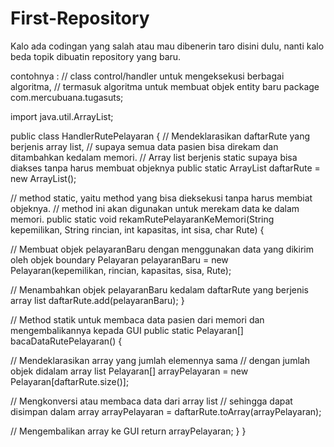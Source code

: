# First-Repository
Kalo ada codingan yang salah atau mau dibenerin taro disini dulu, nanti kalo beda topik dibuatin repository yang baru.

contohnya : 
// class control/handler untuk mengeksekusi berbagai algoritma,
// termasuk algoritma untuk membuat objek entity baru
package com.mercubuana.tugasuts;

import java.util.ArrayList;

public class HandlerRutePelayaran {
//	Mendeklarasikan daftarRute yang berjenis array list, 
//	supaya semua data pasien bisa direkam dan ditambahkan kedalam memori.
//	Array list berjenis static supaya bisa diakses tanpa harus membuat objeknya
	public static ArrayList <Pelayaran> daftarRute =
			new ArrayList<Pelayaran>();
	
	
//	method static, yaitu method yang bisa dieksekusi tanpa harus membiat objeknya.
//	method ini akan digunakan untuk merekam data ke dalam memori.
	public static void
	rekamRutePelayaranKeMemori(String kepemilikan, String rincian, int kapasitas,
			int sisa,  char Rute) {
		
//	Membuat objek pelayaranBaru dengan menggunakan data yang dikirim oleh objek boundary
		Pelayaran pelayaranBaru = new Pelayaran(kepemilikan, rincian,
				kapasitas, sisa, Rute);
		
//	Menambahkan objek pelayaranBaru kedalam daftarRute yang berjenis array list
		daftarRute.add(pelayaranBaru);
	}
	
	
//	Method statik untuk membaca data pasien dari memori dan mengembalikannya kepada GUI	
	public static Pelayaran[] bacaDataRutePelayaran() {
		
//		Mendeklarasikan array yang jumlah elemennya sama 
//		dengan jumlah objek didalam array list
		Pelayaran[] arrayPelayaran = new Pelayaran[daftarRute.size()];
		
//		Mengkonversi atau membaca data dari array list 
//		sehingga dapat disimpan dalam array
		arrayPelayaran = daftarRute.toArray(arrayPelayaran);
		
//		Mengembalikan array ke GUI
		return arrayPelayaran;
	}
}
